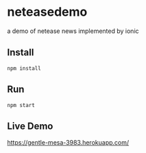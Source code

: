 # neteasedemo
a demo of netease news implemented by ionic

## Install
```npm install```

## Run
```npm start```

## Live Demo
<a href="https://gentle-mesa-3983.herokuapp.com/">https://gentle-mesa-3983.herokuapp.com/</a>
